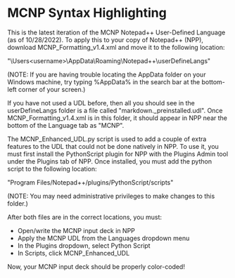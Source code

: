 MCNP Syntax Highlighting
========================

This is the latest iteration of the MCNP Notepad++ User-Defined Language (as of 10/28/2022).
To apply this to your copy of Notepad++ (NPP), download MCNP_Formatting_v1.4.xml and 
move it to the following location:

"\Users\<username>\AppData\Roaming\Notepad++\userDefineLangs"

(NOTE: If you are having trouble locating the AppData folder on your Windows machine, 
 try typing %AppData% in the search bar at the bottom-left corner of your screen.)

If you have not used a UDL before, then all you should see in the userDefineLangs folder
is a file called "markdown._preinstalled.udl". Once MCNP_Formatting_v1.4.xml is in this
folder, it should appear in NPP near the bottom of the Language tab as "MCNP".



The MCNP_Enhanced_UDL.py script is used to add a couple of extra features to the UDL 
that could not be done natively in NPP. To use it, you must first install the 
PythonScript plugin for NPP with the Plugins Admin tool under the Plugins tab of
NPP. Once installed, you must add the python script to the following location:

"Program Files/Notepad++/plugins/PythonScript/scripts"

(NOTE: You may need administrative privileges to make changes to this folder.)



After both files are in the correct locations, you must:
- Open/write the MCNP input deck in NPP
- Apply the MCNP UDL from the Languages dropdown menu
- In the Plugins dropdown, select Python Script
- In Scripts, click MCNP_Enhanced_UDL
	
Now, your MCNP input deck should be properly color-coded!
